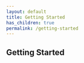 ```yaml
---
layout: default
title: Getting Started
has_children: true
permalink: /getting-started
---
```


## Getting Started
